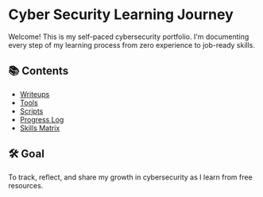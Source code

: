 # Cyber Security Learning Journey

Welcome! This is my self-paced cybersecurity portfolio. I'm documenting every step of my learning process from zero experience to job-ready skills.

## 📚 Contents
- [Writeups](writeups.md)
- [Tools](tools.md)
- [Scripts](scripts/)
- [Progress Log](progress_log.md)
- [Skills Matrix](skills_matrix_updated.md)

## 🛠️ Goal
To track, reflect, and share my growth in cybersecurity as I learn from free resources.
